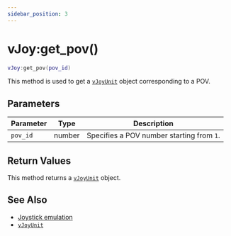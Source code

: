 ```yaml
---
sidebar_position: 3
---
```


# vJoy:get_pov()
```lua
vJoy:get_pov(pov_id)
```
This method is used to get a [`vJoyUnit`](/libs/mapper/vJoyUnit) object corresponding to a POV.


## Parameters
|Parameter|Type|Description|
|-|-|-|
|`pov_id`|number|Specifies a POV number starting from `1`.|


## Return Values
This method returns a [`vJoyUnit`](/libs/mapper/vJoyUnit) object.

## See Also
- [Joystick emulation](/guide/input_emulation/#joystick-emulation)
- [`vJoyUnit`](/libs/mapper/vJoyUnit)
